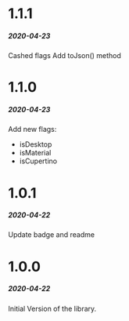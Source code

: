 
# 1.1.1  
##### 2020-04-23  
  
Cashed flags
Add toJson() method 
  
  
# 1.1.0  
##### 2020-04-23  
  
Add new flags:  
 + isDesktop  
 + isMaterial  
 + isCupertino  
  
  
# 1.0.1  
##### 2020-04-22  
  
Update badge and readme  
  
  
# 1.0.0  
##### 2020-04-22  
  
Initial Version of the library.  
  
  